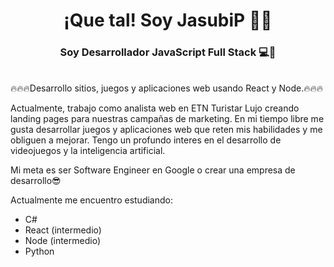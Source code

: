 <h1 align="center" width="600">¡Que tal! Soy JasubiP 👨‍💻</h1>
<h3 align="center" width="600" color="skyblue">Soy Desarrollador JavaScript Full Stack 💻🤘</h3>
<br>
🔥🔥🔥Desarrollo sitios, juegos y aplicaciones web usando React y Node.🔥🔥🔥

Actualmente, trabajo como analista web en ETN Turistar Lujo creando landing pages para nuestras campañas de marketing.
En mi tiempo libre me gusta desarrollar juegos y aplicaciones web que reten mis habilidades y me obliguen a mejorar.
Tengo un profundo interes en el desarrollo de videojuegos y la inteligencia artificial.

Mi meta es ser Software Engineer en Google o crear una empresa de desarrollo😎

Actualmente me encuentro estudiando:

- C#
- React (intermedio)
- Node (intermedio)
- Python



